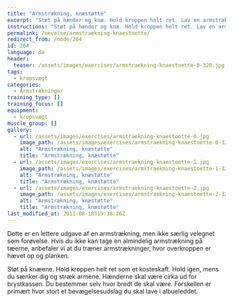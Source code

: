 ```yaml
---
title: "Armstrækning, knæstøtte"
excerpt: "Støt på hænder og knæ. Hold kroppen helt ret. Lav en armstrækning."
instructions: "Støt på hænder og knæ. Hold kroppen helt ret. Lav en armstrækning."
permalink: /oevelse/armstraekning-knaestoette/
redirect_from: /node/264
id: 264
language: da
header:
  teaser: /assets/images/exercises/armstraekning-knaestoette-0-320.jpg
tags:
  - kropsvægt
categories:
  - Armstrækninger
training_type: []
training_focus: []
equipment:
  - kropsvægt
muscle_group: []
gallery:
  - url: /assets/images/exercises/armstraekning-knaestoette-0.jpg
    image_path: /assets/images/exercises/armstraekning-knaestoette-0-320.jpg
    alt: "Armstrækning, knæstøtte"
    title: "Armstrækning, knæstøtte"
  - url: /assets/images/exercises/armstraekning-knaestoette-1.jpg
    image_path: /assets/images/exercises/armstraekning-knaestoette-1-320.jpg
    alt: "Armstrækning, knæstøtte"
    title: "Armstrækning, knæstøtte"
  - url: /assets/images/exercises/armstraekning-knaestoette-2.jpg
    image_path: /assets/images/exercises/armstraekning-knaestoette-2-320.jpg
    alt: "Armstrækning, knæstøtte"
    title: "Armstrækning, knæstøtte"
last_modified_at: 2011-08-18T19:38:26Z
---
```


Dette er en lettere udgave af en armstrækning, men ikke særlig velegnet som forøvelse. Hvis du ikke kan tage en almindelig armstrækning på tæerne, anbefaler vi at du træner armstrækninger, hvor overkroppen er hævet op og planken.

Støt på knæene. Hold kroppen helt ret som et kosteskaft. Hold igen, mens du sænker dig og stræk armene. Hænderne skal være cirka ud for brystkassen. Du bestemmer selv hvor bredt de skal være. Forskellen er primært hvor stort et bevægelsesudslag du skal lave i albueleddet.
